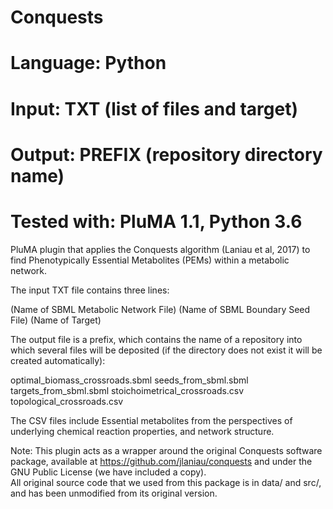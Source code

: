 # Conquests
# Language: Python
# Input: TXT (list of files and target)
# Output: PREFIX (repository directory name)
# Tested with: PluMA 1.1, Python 3.6

PluMA plugin that applies the Conquests algorithm (Laniau et al, 2017)
to find Phenotypically Essential Metabolites (PEMs) within a metabolic network.

The input TXT file contains three lines:

(Name of SBML Metabolic Network File)
(Name of SBML Boundary Seed File)
(Name of Target) 

The output file is a prefix, which contains the name of a repository
into which several files will be deposited (if the directory does not exist
it will be created automatically):

optimal_biomass_crossroads.sbml
seeds_from_sbml.sbml
targets_from_sbml.sbml
stoichoimetrical_crossroads.csv
topological_crossroads.csv

The CSV files include Essential metabolites from the perspectives of
underlying chemical reaction properties, and network structure.

Note: This plugin acts as a wrapper around the original Conquests software
package, available at https://github.com/jlaniau/conquests and under
the GNU Public License (we have included a copy).  
All original source code that we used from this package is in data/
and src/, and has been unmodified from its original version.

